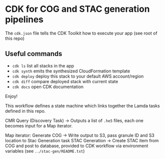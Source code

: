 
# CDK for COG and STAC generation pipelines

The `cdk.json` file tells the CDK Toolkit how to execute your app (see root of this repo)

## Useful commands

 * `cdk ls`          list all stacks in the app
 * `cdk synth`       emits the synthesized CloudFormation template
 * `cdk deploy`      deploy this stack to your default AWS account/region
 * `cdk diff`        compare deployed stack with current state
 * `cdk docs`        open CDK documentation

Enjoy!

This workflow defines a state machine which links together the Lamda tasks defined in this repo.

CMR Query (Discovery Task) -> Outputs a list of `.he5` files, each one becomes input for a Map iterator.

Map iterator:
Generate COG -> Write output to S3, pass granule ID and S3 location to Stac Generation task
STAC Generation -> Create STAC item from COG and post to database, provided to CDK workflow via environment variables (see `../stac-gen/README.txt`)

